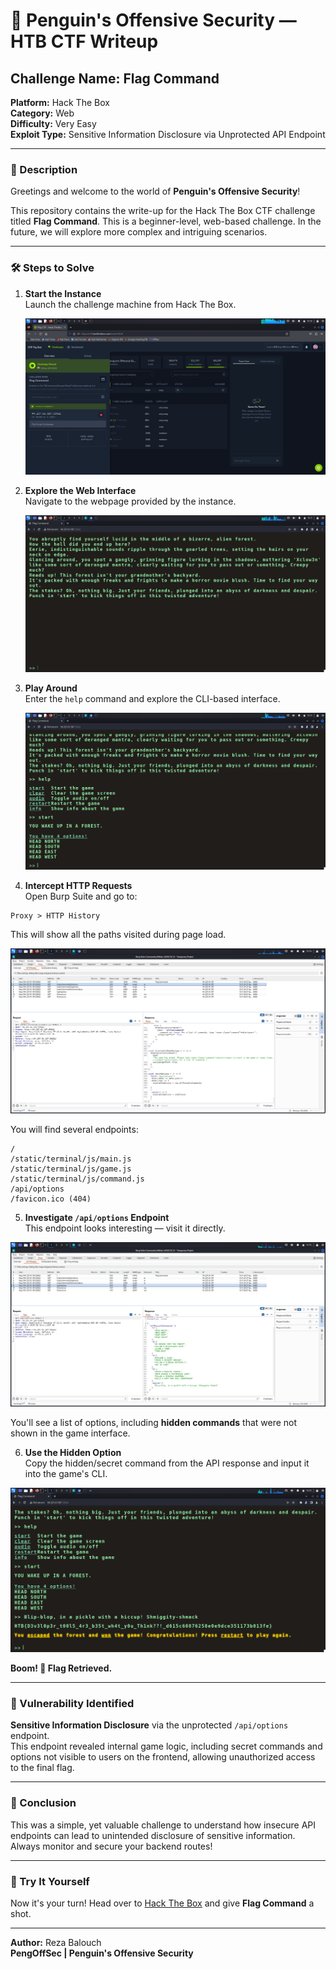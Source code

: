 # 🐧 Penguin's Offensive Security — HTB CTF Writeup

## Challenge Name: Flag Command  
**Platform:** Hack The Box  
**Category:** Web  
**Difficulty:** Very Easy  
**Exploit Type:** Sensitive Information Disclosure via Unprotected API Endpoint

---

### 📖 Description

Greetings and welcome to the world of **Penguin's Offensive Security**!

This repository contains the write-up for the Hack The Box CTF challenge titled **Flag Command**. This is a beginner-level, web-based challenge. In the future, we will explore more complex and intriguing scenarios.

---

### 🛠️ Steps to Solve

1. **Start the Instance**  
   Launch the challenge machine from Hack The Box.

   ![Start Instance](/imgs/1.png)

2. **Explore the Web Interface**  
   Navigate to the webpage provided by the instance.

   ![Web Page](/imgs/2.png)

3. **Play Around**  
   Enter the `help` command and explore the CLI-based interface.

   ![Help Command](/imgs/3.png)

4. **Intercept HTTP Requests**  
   Open Burp Suite and go to:
```
Proxy > HTTP History
```

This will show all the paths visited during page load.

![HTTP History](/imgs/4.png)

You will find several endpoints:

```
/
/static/terminal/js/main.js
/static/terminal/js/game.js
/static/terminal/js/command.js
/api/options
/favicon.ico (404)
```

5. **Investigate `/api/options` Endpoint**  
This endpoint looks interesting — visit it directly.

![API Response](/imgs/5.png)

You'll see a list of options, including **hidden commands** that were not shown in the game interface.

6. **Use the Hidden Option**  
Copy the hidden/secret command from the API response and input it into the game's CLI.

![Flag Found](/imgs/6.png)

**Boom! 🎉 Flag Retrieved.**

---

### 🧠 Vulnerability Identified

**Sensitive Information Disclosure** via the unprotected `/api/options` endpoint.  
This endpoint revealed internal game logic, including secret commands and options not visible to users on the frontend, allowing unauthorized access to the final flag.

---

### 📌 Conclusion

This was a simple, yet valuable challenge to understand how insecure API endpoints can lead to unintended disclosure of sensitive information. Always monitor and secure your backend routes!

---

### 🔐 Try It Yourself

Now it's your turn! Head over to [Hack The Box](https://hackthebox.com) and give **Flag Command** a shot.

---

**Author:** Reza Balouch  
**PengOffSec | Penguin's Offensive Security**
